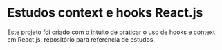 # Estudos context e hooks React.js

Este projeto foi criado com o intuito de praticar o uso de hooks e context em React.js, repositório para referencia de estudos.

